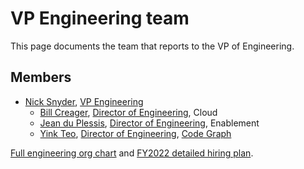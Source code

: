 # VP Engineering team

This page documents the team that reports to the VP of Engineering.

## Members

- [Nick Snyder](../../company/team/index.md#nick-snyder-he-him), [VP Engineering](../roles.md#vp-engineering)
  - [Bill Creager](../../company/team/index.md#bill-creager), [Director of Engineering](../roles.md#director-of-engineering), Cloud
  - [Jean du Plessis](../../company/team/index.md#jean-du-plessis-he-him), [Director of Engineering](../roles.md#engineering-manager), Enablement
  - [Yink Teo](../../company/team/index.md#yink-teo), [Director of Engineering](../roles.md#director-of-engineering), [Code Graph](../code-graph/index.md)

[Full engineering org chart](../eng_org.md) and [FY2022 detailed hiring plan](https://docs.google.com/spreadsheets/d/1Dpf6aDw1ESJRYroJz6-ZtaACJxwjEu4my_xeYuB3a7E/edit?ts=606e2859#gid=668829118).
